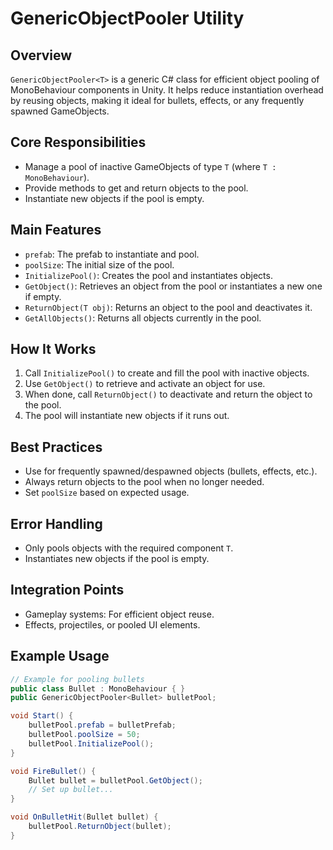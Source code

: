 # GenericObjectPooler Utility

## Overview
`GenericObjectPooler<T>` is a generic C# class for efficient object pooling of MonoBehaviour components in Unity. It helps reduce instantiation overhead by reusing objects, making it ideal for bullets, effects, or any frequently spawned GameObjects.

## Core Responsibilities
- Manage a pool of inactive GameObjects of type `T` (where `T : MonoBehaviour`).
- Provide methods to get and return objects to the pool.
- Instantiate new objects if the pool is empty.

## Main Features
- `prefab`: The prefab to instantiate and pool.
- `poolSize`: The initial size of the pool.
- `InitializePool()`: Creates the pool and instantiates objects.
- `GetObject()`: Retrieves an object from the pool or instantiates a new one if empty.
- `ReturnObject(T obj)`: Returns an object to the pool and deactivates it.
- `GetAllObjects()`: Returns all objects currently in the pool.

## How It Works
1. Call `InitializePool()` to create and fill the pool with inactive objects.
2. Use `GetObject()` to retrieve and activate an object for use.
3. When done, call `ReturnObject()` to deactivate and return the object to the pool.
4. The pool will instantiate new objects if it runs out.

## Best Practices
- Use for frequently spawned/despawned objects (bullets, effects, etc.).
- Always return objects to the pool when no longer needed.
- Set `poolSize` based on expected usage.

## Error Handling
- Only pools objects with the required component `T`.
- Instantiates new objects if the pool is empty.

## Integration Points
- Gameplay systems: For efficient object reuse.
- Effects, projectiles, or pooled UI elements.

## Example Usage
```csharp
// Example for pooling bullets
public class Bullet : MonoBehaviour { }
public GenericObjectPooler<Bullet> bulletPool;

void Start() {
    bulletPool.prefab = bulletPrefab;
    bulletPool.poolSize = 50;
    bulletPool.InitializePool();
}

void FireBullet() {
    Bullet bullet = bulletPool.GetObject();
    // Set up bullet...
}

void OnBulletHit(Bullet bullet) {
    bulletPool.ReturnObject(bullet);
}
``` 